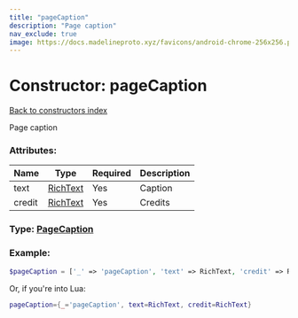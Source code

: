 ```yaml
---
title: "pageCaption"
description: "Page caption"
nav_exclude: true
image: https://docs.madelineproto.xyz/favicons/android-chrome-256x256.png
---
```

# Constructor: pageCaption  
[Back to constructors index](index.md)



Page caption

### Attributes:

| Name     |    Type       | Required | Description |
|----------|---------------|----------|-------------|
|text|[RichText](../types/RichText.md) | Yes|Caption|
|credit|[RichText](../types/RichText.md) | Yes|Credits|



### Type: [PageCaption](../types/PageCaption.md)


### Example:

```php
$pageCaption = ['_' => 'pageCaption', 'text' => RichText, 'credit' => RichText];
```  


Or, if you're into Lua:

```lua
pageCaption={_='pageCaption', text=RichText, credit=RichText}

```


